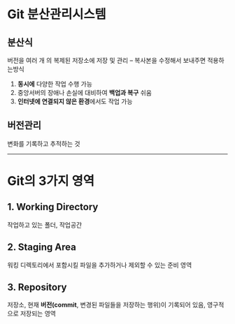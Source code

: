 # **Git 분산관리시스템**

## 분산식
버전을 여러 개 의 복제된 저장소에 저장 및 관리 – 복사본을 수정해서 보내주면 적용하는방식
1) **동시에** 다양한 작업 수행 가능 
2) 중앙서버의 장애나 손실에 대비하여 **백업과 복구** 쉬움 
3) **인터넷에 연결되지 않은 환경**에서도 작업 가능

## 버전관리
변화를 기록하고 추적하는 것

---

# Git의 3가지 영역
## 1. **Working Directory** 
작업하고 있는 폴더, 작업공간
## 2. **Staging Area** 
워킹 디렉토리에서 포함시킬 파일을 추가하거나 제외할 수 있는 준비 영역
## 3. **Repository** 
저장소, 현재 **버전(commit**, 변경된 파일들을 저장하는 행위)이 기록되어 있음, 영구적으로 저장되는 영역